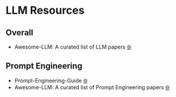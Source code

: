 # LLM Resources
## Overall


- Awesome-LLM: A curated list of LLM papers [🌐](https://github.com/Hannibal046/Awesome-LLM)

## Prompt Engineering
- Prompt-Engineering-Guide   [🌐](https://github.com/dair-ai/Prompt-Engineering-Guide)
- Awesome-LLM: A curated list of Prompt Engineering papers [🌐](https://github.com/promptslab/Awesome-Prompt-Engineering)

